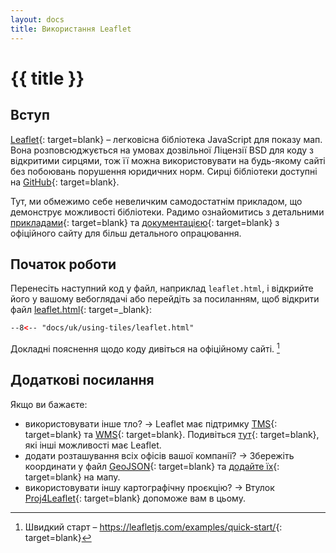 ```yaml
---
layout: docs
title: Використання Leaflet
---
```


# {{ title }}

## Вступ

[Leaflet](http://leafletjs.com/){: target=blank}&nbsp;– легковісна бібліотека JavaScript для показу мап. Вона розповсюджується на умовах дозвільної Ліцензії BSD для коду з відкритими сирцями, тож її можна використовувати на будь-якому сайті без побоювань порушення юридичних норм. Сирці бібліотеки доступні на [GitHub](http://github.com/Leaflet/Leaflet){: target=blank}.

Тут, ми обмежимо себе невеличким самодостатнім прикладом, що демонструє можливості бібліотеки. Радимо ознайомитись з детальними [прикладами](http://leafletjs.com/examples.html){: target=blank} та [документацією](http://leafletjs.com/reference.html){: target=blank} з офіційного сайту для більш детального опрацювання.

## Початок роботи

Перенесіть наступний код у файл, наприклад `leaflet.html`, і відкрийте його у вашому вебоглядачі або перейдіть за посиланням, щоб відкрити файл [leaflet.html](leaflet.html){: target=_blank}:

``` html title="leaflet.html"
--8<-- "docs/uk/using-tiles/leaflet.html"
```
Докладні пояснення щодо коду дивіться на офіційному сайті. [^1]

## Додаткові посилання

Якщо ви бажаєте:

* використовувати інше тло?&nbsp;→ Leaflet має підтримку [TMS](https://uk.wikipedia.org/wiki/Tile_Map_Service){: target=blank} та [WMS](https://uk.wikipedia.org/wiki/Web_Map_Service){: target=blank}. Подивіться [тут](http://leafletjs.com/reference.html#tilelayer){: target=blank}, які інші можливості має Leaflet.
* додати розташування всіх офісів вашої компанії?&nbsp;→ Збережіть координати у файл [GeoJSON](http://geojson.org/){: target=blank} та [додайте їх](http://leafletjs.com/examples/geojson.html){: target=blank} на мапу.
* використовувати іншу картографічну проєкцію?&nbsp;→ Втулок [Proj4Leaflet](https://github.com/kartena/Proj4Leaflet){: target=blank} допоможе вам в цьому.

[^1]: Швидкий старт&nbsp;– <https://leafletjs.com/examples/quick-start/>{: target=blank}
